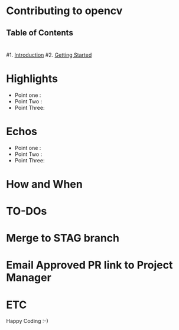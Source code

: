 # Contributing to opencv
 ## Table of Contents
 #
 #1. [Introduction](#introduction)
 #2. [Getting Started](#getting-started)

 # Highlights
 
 - Point one : 
 - Point Two :
 - Point Three: 


 # Echos
 
 
 - Point one : 
 - Point Two :
 - Point Three: 

 # How and When 
 



 # TO-DOs
 


 # Merge to STAG branch
 # Email Approved PR link to Project Manager
 # ETC

Happy Coding :-)

